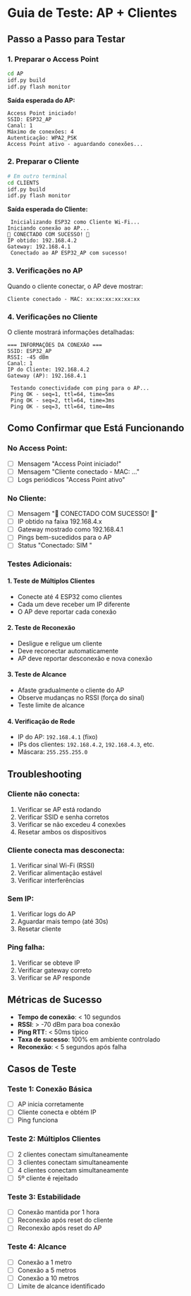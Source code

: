 # Guia de Teste: AP + Clientes

## Passo a Passo para Testar

### 1. Preparar o Access Point
```bash
cd AP
idf.py build
idf.py flash monitor
```

**Saída esperada do AP:**
```
Access Point iniciado!
SSID: ESP32_AP
Canal: 1
Máximo de conexões: 4
Autenticação: WPA2_PSK
Access Point ativo - aguardando conexões...
```

### 2. Preparar o Cliente
```bash
# Em outro terminal
cd CLIENTS
idf.py build
idf.py flash monitor
```

**Saída esperada do Cliente:**
```
 Inicializando ESP32 como Cliente Wi-Fi...
Iniciando conexão ao AP...
🎉 CONECTADO COM SUCESSO! 🎉
IP obtido: 192.168.4.2
Gateway: 192.168.4.1
 Conectado ao AP ESP32_AP com sucesso!
```

### 3. Verificações no AP
Quando o cliente conectar, o AP deve mostrar:
```
Cliente conectado - MAC: xx:xx:xx:xx:xx:xx
```

### 4. Verificações no Cliente
O cliente mostrará informações detalhadas:
```
=== INFORMAÇÕES DA CONEXÃO ===
SSID: ESP32_AP
RSSI: -45 dBm
Canal: 1
IP do Cliente: 192.168.4.2
Gateway (AP): 192.168.4.1

 Testando conectividade com ping para o AP...
 Ping OK - seq=1, ttl=64, time=5ms
 Ping OK - seq=2, ttl=64, time=3ms
 Ping OK - seq=3, ttl=64, time=4ms
```

##  Como Confirmar que Está Funcionando

### No Access Point:
- [ ] Mensagem "Access Point iniciado!"
- [ ] Mensagem "Cliente conectado - MAC: ..."
- [ ] Logs periódicos "Access Point ativo"

### No Cliente:
- [ ] Mensagem "🎉 CONECTADO COM SUCESSO! 🎉"
- [ ] IP obtido na faixa 192.168.4.x
- [ ] Gateway mostrado como 192.168.4.1
- [ ] Pings bem-sucedidos para o AP
- [ ] Status "Conectado: SIM "

### Testes Adicionais:

#### 1. **Teste de Múltiplos Clientes**
- Conecte até 4 ESP32 como clientes
- Cada um deve receber um IP diferente
- O AP deve reportar cada conexão

#### 2. **Teste de Reconexão**
- Desligue e religue um cliente
- Deve reconectar automaticamente
- AP deve reportar desconexão e nova conexão

#### 3. **Teste de Alcance**
- Afaste gradualmente o cliente do AP
- Observe mudanças no RSSI (força do sinal)
- Teste limite de alcance

#### 4. **Verificação de Rede**
- IP do AP: `192.168.4.1` (fixo)
- IPs dos clientes: `192.168.4.2`, `192.168.4.3`, etc.
- Máscara: `255.255.255.0`

##  Troubleshooting

### Cliente não conecta:
1. Verificar se AP está rodando
2. Verificar SSID e senha corretos
3. Verificar se não excedeu 4 conexões
4. Resetar ambos os dispositivos

### Cliente conecta mas desconecta:
1. Verificar sinal Wi-Fi (RSSI)
2. Verificar alimentação estável
3. Verificar interferências

### Sem IP:
1. Verificar logs do AP
2. Aguardar mais tempo (até 30s)
3. Resetar cliente

### Ping falha:
1. Verificar se obteve IP
2. Verificar gateway correto
3. Verificar se AP responde

##  Métricas de Sucesso

- **Tempo de conexão**: < 10 segundos
- **RSSI**: > -70 dBm para boa conexão
- **Ping RTT**: < 50ms típico
- **Taxa de sucesso**: 100% em ambiente controlado
- **Reconexão**: < 5 segundos após falha

##  Casos de Teste

### Teste 1: Conexão Básica
- [ ] AP inicia corretamente
- [ ] Cliente conecta e obtém IP
- [ ] Ping funciona

### Teste 2: Múltiplos Clientes
- [ ] 2 clientes conectam simultaneamente
- [ ] 3 clientes conectam simultaneamente  
- [ ] 4 clientes conectam simultaneamente
- [ ] 5º cliente é rejeitado

### Teste 3: Estabilidade
- [ ] Conexão mantida por 1 hora
- [ ] Reconexão após reset do cliente
- [ ] Reconexão após reset do AP

### Teste 4: Alcance
- [ ] Conexão a 1 metro
- [ ] Conexão a 5 metros
- [ ] Conexão a 10 metros
- [ ] Limite de alcance identificado
